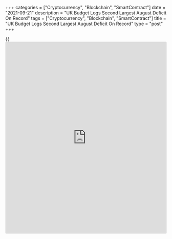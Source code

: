 +++
categories = ["Cryptocurrency", "Blockchain", "SmartContract"]
date = "2021-09-21"
description = "UK Budget Logs Second Largest August Deficit On Record"
tags = ["Cryptocurrency", "Blockchain", "SmartContract"]
title = "UK Budget Logs Second Largest August Deficit On Record"
type = "post"
+++

{{<iframe id="large-banner" src="https://www.bounty.group/#slide=7.0" width="100%" height="600" scrolling="no" style="border: 0px solid rgb(216, 221, 230); border-radius: 3px;">}}

The UK budget posted its second highest deficit on record for the month
of August, data published by the Office for National Statistics showed
on Tuesday.

Public sector net borrowing, excluding public sector banks, totaled GBP
20.5 billion in August 2021. This was the second-highest August
borrowing since monthly records began in 1993.

Nonetheless, this was GBP 5.5 billion less than in August 2020.

Central government receipts grew GBP 5.3 billion in August, while
central government expenditure fell GBP 1 billion from last year.

During April to August period, borrowing reached GBP 93.8 billion, the
second highest financial year-to-August borrowing since monthly records
began in 1993.

At the end of August, public sector net debt excluding public sector
banks was GBP 2,202.9 billion or around 97.6 percent of GDP, the highest
ratio since the 98.3 percent recorded in March 1963.

With the Chancellor intent on signaling in his Budget on October 27 that
the fiscal stimulus seen since the pandemic is now firmly at an end, the
big fiscal boost to the [economy][1] last year will soon become a fiscal
drag, Ruth Gregory, an economist at Capital Economics, said.

For comments and feedback [contact](https://www.playgroundfx.com/contact/): editorial@rtt[news](https://www.letsplayfx.com/blog/forex-news-website/).com

[Economic News][1]

 **What parts of the world are seeing the best (and worst) economic
performances lately? Click[here][2] to check out our [Econ Scorecard][2]
and find out! See up-to-the-moment [ranking](https://www.playgroundfx.com/blog/crypto-exchange-ranking/)s for the best and worst
performers in [GDP][2], [unemployment rate][3], [inflation][4] and much
more.**

   1. www.rtt[news](https://www.letsplayfx.com/blog/forex-news-website/).com/Content/EconomicNews.aspx
   2. www.rtt[news](https://www.letsplayfx.com/blog/forex-news-website/).com/economic-scorecard/world-rank/GDP/highest-performance.aspx
   3. www.rtt[news](https://www.letsplayfx.com/blog/forex-news-website/).com/economic-scorecard/world-rank/unemployment-rate/lowest-performance.aspx
   4. www.rtt[news](https://www.letsplayfx.com/blog/forex-news-website/).com/economic-scorecard/world-rank/CPI/highest-performance.aspx